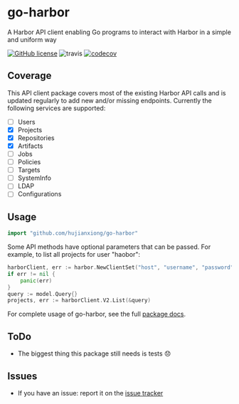 # go-harbor

A Harbor API client enabling Go programs to interact with Harbor in a simple and uniform way

[![GitHub license](https://img.shields.io/github/license/TimeBye/go-harbor.svg)](https://github.com/hujianxiong/go-harbor/blob/master/LICENSE)
![travis](https://travis-ci.com/ClareChu/go-harbor.svg?branch=release-2.0.0)
[![codecov](https://codecov.io/gh/ClareChu/go-collection/branch/master/graph/badge.svg?token=zWaoCNi88E)](https://codecov.io/gh/ClareChu/go-collection)

## Coverage

This API client package covers most of the existing Harbor API calls and is updated regularly
to add new and/or missing endpoints. Currently the following services are supported:

- [ ] Users
- [x] Projects
- [x] Repositories
- [x] Artifacts
- [ ] Jobs
- [ ] Policies
- [ ] Targets
- [ ] SystemInfo
- [ ] LDAP
- [ ] Configurations

## Usage

```go
import "github.com/hujianxiong/go-harbor"
```

[comment]: <> (Construct a new Harbor client, then use the various services on the client to)

[comment]: <> (access different parts of the Harbor API. For example, to list all)

[comment]: <> (users:)

[comment]: <> (```go)

[comment]: <> (harborClient, err := harbor.NewClientSet&#40;"host", "username", "password"&#41;)

[comment]: <> (if err != nil {)

[comment]: <> (	panic&#40;err&#41;)

[comment]: <> (})

[comment]: <> (query := model.Query{})

[comment]: <> (projects, err := harborClient.V2.List&#40;&query&#41;)

[comment]: <> (```)

Some API methods have optional parameters that can be passed. For example,
to list all projects for user "haobor":

```go
harborClient, err := harbor.NewClientSet("host", "username", "password")
if err != nil {
    panic(err)
}
query := model.Query{}
projects, err := harborClient.V2.List(&query)
```

For complete usage of go-harbor, see the full [package docs](https://godoc.org/github.com/hujianxiong/go-harbor).

## ToDo

- The biggest thing this package still needs is tests :disappointed:

## Issues

- If you have an issue: report it on the [issue tracker](https://github.com/hujianxiong/go-harbor/issues)
